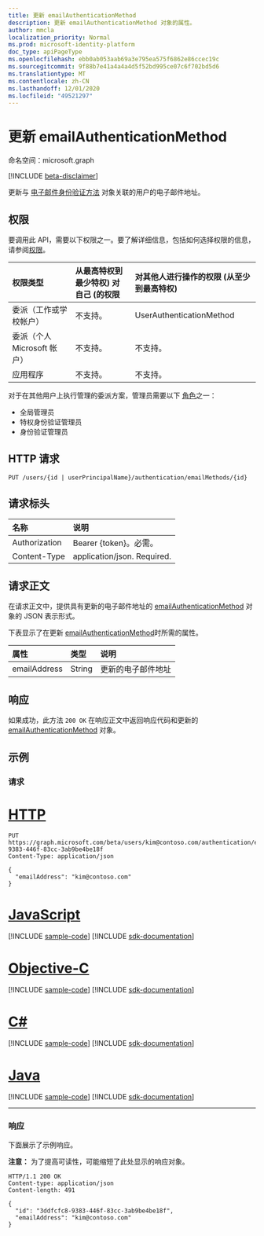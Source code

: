 ```yaml
---
title: 更新 emailAuthenticationMethod
description: 更新 emailAuthenticationMethod 对象的属性。
author: mmcla
localization_priority: Normal
ms.prod: microsoft-identity-platform
doc_type: apiPageType
ms.openlocfilehash: ebb0ab053aab69a3e795ea575f6862e86ccec19c
ms.sourcegitcommit: 9f88b7e41a4a4a4d5f52bd995ce07c6f702bd5d6
ms.translationtype: MT
ms.contentlocale: zh-CN
ms.lasthandoff: 12/01/2020
ms.locfileid: "49521297"
---
```

# <a name="update-emailauthenticationmethod"></a>更新 emailAuthenticationMethod
命名空间：microsoft.graph

[!INCLUDE [beta-disclaimer](../../includes/beta-disclaimer.md)]

更新与 [电子邮件身份验证方法](../resources/emailauthenticationmethod.md) 对象关联的用户的电子邮件地址。

## <a name="permissions"></a>权限
要调用此 API，需要以下权限之一。要了解详细信息，包括如何选择权限的信息，请参阅[权限](/graph/permissions-reference)。

|权限类型|从最高特权到最少特权) 对自己 (的权限|对其他人进行操作的权限 (从至少到最高特权) |
|:---|:---|:--|
|委派（工作或学校帐户）|不支持。|UserAuthenticationMethod
|委派（个人 Microsoft 帐户）|不支持。|不支持。
|应用程序|不支持。|不支持。

对于在其他用户上执行管理的委派方案，管理员需要以下 [角色](/azure/active-directory/users-groups-roles/directory-assign-admin-roles#available-roles)之一：

* 全局管理员
* 特权身份验证管理员
* 身份验证管理员

## <a name="http-request"></a>HTTP 请求

<!-- {
  "blockType": "ignored"
}
-->
``` http
PUT /users/{id | userPrincipalName}/authentication/emailMethods/{id}
```

## <a name="request-headers"></a>请求标头
|名称|说明|
|:---|:---|
|Authorization|Bearer {token}。必需。|
|Content-Type|application/json. Required.|

## <a name="request-body"></a>请求正文
在请求正文中，提供具有更新的电子邮件地址的 [emailAuthenticationMethod](../resources/emailauthenticationmethod.md) 对象的 JSON 表示形式。

下表显示了在更新 [emailAuthenticationMethod](../resources/emailauthenticationmethod.md)时所需的属性。

|属性|类型|说明|
|:---|:---|:---|
|emailAddress|String|更新的电子邮件地址|



## <a name="response"></a>响应

如果成功，此方法 `200 OK` 在响应正文中返回响应代码和更新的 [emailAuthenticationMethod](../resources/emailauthenticationmethod.md) 对象。

## <a name="examples"></a>示例

### <a name="request"></a>请求

# <a name="http"></a>[HTTP](#tab/http)
<!-- {
  "blockType": "request",
  "name": "update_emailauthenticationmethod"
}
-->
``` http
PUT https://graph.microsoft.com/beta/users/kim@contoso.com/authentication/emailMethods/3ddfcfc8-9383-446f-83cc-3ab9be4be18f
Content-Type: application/json

{
  "emailAddress": "kim@contoso.com"
}
```
# <a name="javascript"></a>[JavaScript](#tab/javascript)
[!INCLUDE [sample-code](../includes/snippets/javascript/update-emailauthenticationmethod-javascript-snippets.md)]
[!INCLUDE [sdk-documentation](../includes/snippets/snippets-sdk-documentation-link.md)]

# <a name="objective-c"></a>[Objective-C](#tab/objc)
[!INCLUDE [sample-code](../includes/snippets/objc/update-emailauthenticationmethod-objc-snippets.md)]
[!INCLUDE [sdk-documentation](../includes/snippets/snippets-sdk-documentation-link.md)]

# <a name="c"></a>[C#](#tab/csharp)
[!INCLUDE [sample-code](../includes/snippets/csharp/update-emailauthenticationmethod-csharp-snippets.md)]
[!INCLUDE [sdk-documentation](../includes/snippets/snippets-sdk-documentation-link.md)]

# <a name="java"></a>[Java](#tab/java)
[!INCLUDE [sample-code](../includes/snippets/java/update-emailauthenticationmethod-java-snippets.md)]
[!INCLUDE [sdk-documentation](../includes/snippets/snippets-sdk-documentation-link.md)]

---



### <a name="response"></a>响应

下面展示了示例响应。

**注意：** 为了提高可读性，可能缩短了此处显示的响应对象。

<!-- {
  "blockType": "response",
  "truncated": true,
  "@odata.type": "microsoft.graph.emailAuthenticationMethod"
} -->

``` http
HTTP/1.1 200 OK
Content-type: application/json
Content-length: 491

{
  "id": "3ddfcfc8-9383-446f-83cc-3ab9be4be18f",
  "emailAddress": "kim@contoso.com"
}
```

